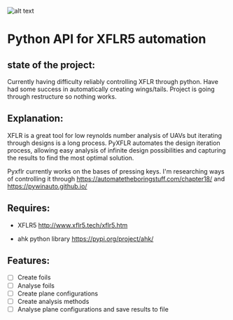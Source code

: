 ![alt text](/assets/logo.png "PyXFLR")

# Python API for XFLR5 automation

## state of the project:

Currently having difficulty reliably controlling XFLR through python. Have had some success in automatically creating wings/tails. Project is going through restructure so nothing works.


## Explanation:

XFLR is  a great tool for low reynolds number analysis of UAVs but iterating through designs is a long process. PyXFLR automates the design iteration process, allowing easy analysis of infinite design possibilities and capturing the results to find the most optimal solution.

Pyxflr currently works on the bases of pressing keys. I'm researching ways of controlling it through https://automatetheboringstuff.com/chapter18/ and https://pywinauto.github.io/ 


## Requires:

- XFLR5                 http://www.xflr5.tech/xflr5.htm

- ahk python library    https://pypi.org/project/ahk/


## Features:

- [ ] Create foils
- [ ] Analyse foils
- [ ] Create plane configurations
- [ ] Create analysis methods
- [ ] Analyse plane configurations and save results to file
